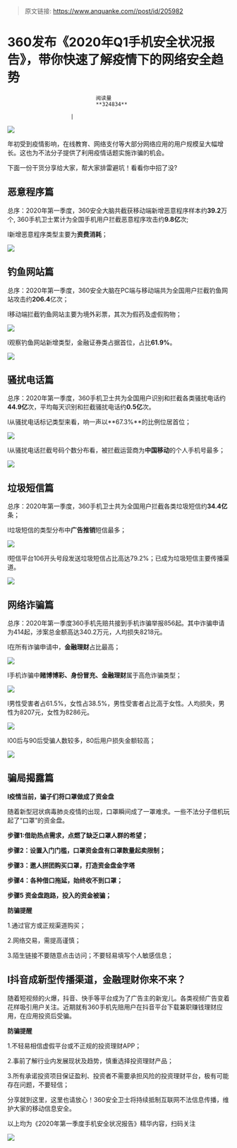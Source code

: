 > 原文链接: https://www.anquanke.com//post/id/205982 


# 360发布《2020年Q1手机安全状况报告》，带你快速了解疫情下的网络安全趋势


                                阅读量   
                                **324834**
                            
                        |
                        
                                                                                    



[![](https://p3.ssl.qhimg.com/t0101f4c67cd2f9aa39.png)](https://p3.ssl.qhimg.com/t0101f4c67cd2f9aa39.png)

年初受到疫情影响，在线教育、网络支付等大部分网络应用的用户规模呈大幅增长。这也为不法分子提供了利用疫情话题实施诈骗的机会。

下面一份干货分享给大家，帮大家排雷避坑！看看你中招了没?



## 恶意程序篇

总序：2020年第一季度，360安全大脑共截获移动端新增恶意程序样本约**39.2**万个, 360手机卫士累计为全国手机用户拦截恶意程序攻击约**9.8亿**次;

l新增恶意程序类型主要为**资费消耗**；

[![](https://p3.ssl.qhimg.com/t015812a7fbf602b6af.png)](https://p3.ssl.qhimg.com/t015812a7fbf602b6af.png)

## 钓鱼网站篇

总序：2020年第一季度，360安全大脑在PC端与移动端共为全国用户拦截钓鱼网站攻击约**206.4**亿次；

l移动端拦截钓鱼网站主要为境外彩票，其次为假药及虚假购物；

[![](https://p1.ssl.qhimg.com/t011b419698de51c612.png)](https://p1.ssl.qhimg.com/t011b419698de51c612.png)

l观察钓鱼网站新增类型，金融证券类占据首位，占比**61.9%**。

[![](https://p1.ssl.qhimg.com/t0160118ef241fc207f.png)](https://p1.ssl.qhimg.com/t0160118ef241fc207f.png)

## 骚扰电话篇

总序：2020年第一季度，360手机卫士共为全国用户识别和拦截各类骚扰电话约**44.9亿**次，平均每天识别和拦截骚扰电话约**0.5亿**次。

l从骚扰电话标记类型来看，响一声以**67.3%**的比例位居首位；

[![](https://p2.ssl.qhimg.com/t01efe751b694c78e24.png)](https://p2.ssl.qhimg.com/t01efe751b694c78e24.png)

l从骚扰电话拦截号码个数分布看，被拦截运营商为**中国移动**的个人手机号最多；

[![](https://p2.ssl.qhimg.com/t019f23f1a268fb6850.png)](https://p2.ssl.qhimg.com/t019f23f1a268fb6850.png)

## 垃圾短信篇

总序：2020年第一季度，360手机卫士共为全国用户拦截各类垃圾短信约**34.4亿**条；

l垃圾短信的类型分布中**广告推销**短信最多；

[![](https://p2.ssl.qhimg.com/t01a2fa1ab49da039f8.png)](https://p2.ssl.qhimg.com/t01a2fa1ab49da039f8.png)

l短信平台106开头号段发送垃圾短信占比高达79.2%；已成为垃圾短信主要传播渠道。

[![](https://p0.ssl.qhimg.com/t0174490ece5b322991.png)](https://p0.ssl.qhimg.com/t0174490ece5b322991.png)

## 网络诈骗篇

总序：2020年第一季度360手机先赔共接到手机诈骗举报856起。其中诈骗申请为414起，涉案总金额高达340.2万元，人均损失8218元。

l在所有诈骗申请中，**金融理财**占比最高；

[![](https://p3.ssl.qhimg.com/t01dd291c1fcfc08751.png)](https://p3.ssl.qhimg.com/t01dd291c1fcfc08751.png)

l手机诈骗中**赌博博彩、身份冒充、金融理财**属于高危诈骗类型；

[![](https://p3.ssl.qhimg.com/t01212d78145c0464cc.png)](https://p3.ssl.qhimg.com/t01212d78145c0464cc.png)

l男性受害者占61.5%，女性占38.5%，男性受害者占比高于女性。人均损失，男性为8207元，女性为8286元。

[![](https://p0.ssl.qhimg.com/t0123fa32b2691c9ae5.png)](https://p0.ssl.qhimg.com/t0123fa32b2691c9ae5.png)

l00后与90后受骗人数较多，80后用户损失金额较高；

[![](https://p1.ssl.qhimg.com/t0131bd3d3298a5e447.png)](https://p1.ssl.qhimg.com/t0131bd3d3298a5e447.png)



## 骗局揭露篇

**l疫情当前，骗子们将口罩做成了资金盘**

随着新型冠状病毒肺炎疫情的出现，口罩瞬间成了一罩难求。一些不法分子借机玩起了“口罩”的资金盘。

**步骤1:借助热点需求，点燃了缺乏口罩人群的希望；**

**步骤2：设置入门门槛，口罩资金盘有口罩数量起卖限制；**

**步骤3：邀人拼团购买口罩，打造资金盘金字塔**

**步骤4：各种借口拖延，始终收不到口罩；**

**步骤5 资金盘跑路，投入的资金被骗；**

**防骗提醒**

1.通过官方或正规渠道购买；

2.网络交易，需提高谨慎；

3.陌生链接不要随意点击访问；不要轻易填写个人敏感信息；



## l抖音成新型传播渠道，金融理财你来不来？

随着短视频的火爆，抖音、快手等平台成为了广告主的新宠儿。各类视频广告变着花样吸引用户关注。近期就有360手机先赔用户在抖音平台下载兼职赚钱理财应用，在应用投资后受骗。

**防骗提醒**

1.不轻易相信虚假平台或不正规的投资理财APP；

2.事前了解行业内发展现状及趋势，慎重选择投资理财产品；

3.所有承诺投资项目保证盈利、投资者不需要承担风险的投资理财平台，极有可能存在问题，不要轻信；



分享就到这里，这里也请放心！360安全卫士将持续抵制互联网不法信息传播，维护大家的移动信息安全。

以上均为《2020年第一季度手机安全状况报告》精华内容，扫码关注

[![](https://p0.ssl.qhimg.com/t01651bbc3f2193b317.png)](https://p0.ssl.qhimg.com/t01651bbc3f2193b317.png)
